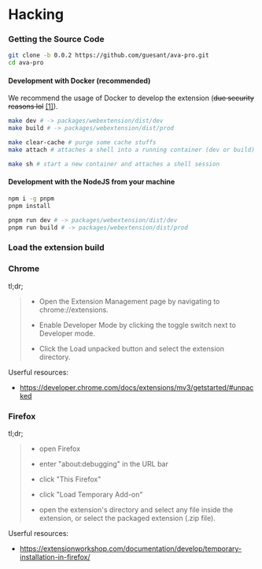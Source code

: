 # Hacking

### Getting the Source Code

```sh
git clone -b 0.0.2 https://github.com/guesant/ava-pro.git
cd ava-pro
```

#### Development with Docker (recommended)

We recommend the usage of Docker to develop the extension (~~due security reasons lol~~ [[1]](https://thehackernews.com/2021/10/popular-npm-package-hijacked-to-publish.html)).

```sh
make dev # -> packages/webextension/dist/dev
make build # -> packages/webextension/dist/prod
```

```sh
make clear-cache # purge some cache stuffs
make attach # attaches a shell into a running container (dev or build)
```

```sh
make sh # start a new container and attaches a shell session
```

#### Development with the NodeJS from your machine

```sh
npm i -g pnpm
pnpm install
```

```sh
pnpm run dev # -> packages/webextension/dist/dev
pnpm run build # -> packages/webextension/dist/prod
```

### Load the extension build

### Chrome

tl;dr;

> - Open the Extension Management page by navigating to chrome://extensions.
>
> - Enable Developer Mode by clicking the toggle switch next to Developer mode.
>
> - Click the Load unpacked button and select the extension directory.

Userful resources:

- <https://developer.chrome.com/docs/extensions/mv3/getstarted/#unpacked>

### Firefox

tl;dr;

> - open Firefox
>
> - enter "about:debugging" in the URL bar
>
> - click "This Firefox"
>
> - click "Load Temporary Add-on"
>
> - open the extension's directory and select any file inside the extension, or select the packaged extension (.zip file).

Userful resources:

- <https://extensionworkshop.com/documentation/develop/temporary-installation-in-firefox/>
